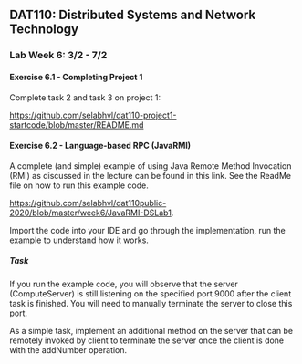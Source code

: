 ## DAT110: Distributed Systems and Network Technology

### Lab Week 6: 3/2 - 7/2

#### Exercise 6.1 - Completing Project 1

Complete task 2 and task 3 on project 1:

https://github.com/selabhvl/dat110-project1-startcode/blob/master/README.md

#### Exercise 6.2 - Language-based RPC (JavaRMI) ####

A complete (and simple) example of using Java Remote Method Invocation (RMI) as discussed in the lecture can be found in this link.
See the ReadMe file on how to run this example code.

https://github.com/selabhvl/dat110public-2020/blob/master/week6/JavaRMI-DSLab1.

Import the code into your IDE and go through the implementation, run the example to understand how it works.

##### Task

If you run the example code, you will observe that the server (ComputeServer) is still listening on the specified port 9000
after the client task is finished.
You will need to manually terminate the server to close this port.

As a simple task, implement an additional method on the server that can be remotely invoked by client to terminate the server once the 
client is done with the addNumber operation. 


